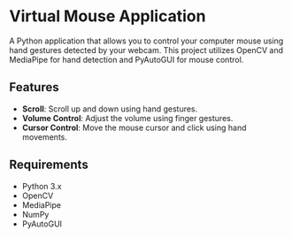 
# Virtual Mouse Application

A Python application that allows you to control your computer mouse using hand gestures detected by your webcam. This project utilizes OpenCV and MediaPipe for hand detection and PyAutoGUI for mouse control.

## Features

- **Scroll**: Scroll up and down using hand gestures.
- **Volume Control**: Adjust the volume using finger gestures.
- **Cursor Control**: Move the mouse cursor and click using hand movements.

## Requirements

- Python 3.x
- OpenCV
- MediaPipe
- NumPy
- PyAutoGUI


